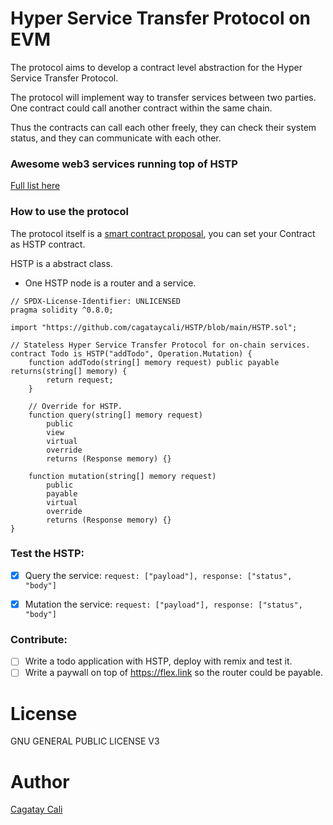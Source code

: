 # Hyper Service Transfer Protocol on EVM

The protocol aims to develop a contract level abstraction for the Hyper Service Transfer Protocol.

The protocol will implement way to transfer services between two parties.
One contract could call another contract within the same chain.

Thus the contracts can call each other freely, they can check their system status, and they can communicate with each other.

### Awesome web3 services running top of HSTP

[Full list here](https://github.com/cagataycali/awesome-web3-services)

### How to use the protocol

The protocol itself is a [smart contract proposal](./HSTP.sol), you can set your Contract as HSTP contract.

HSTP is a abstract class.

- One HSTP node is a router and a service.

```solidity
// SPDX-License-Identifier: UNLICENSED
pragma solidity ^0.8.0;

import "https://github.com/cagataycali/HSTP/blob/main/HSTP.sol";

// Stateless Hyper Service Transfer Protocol for on-chain services.
contract Todo is HSTP("addTodo", Operation.Mutation) {
    function addTodo(string[] memory request) public payable returns(string[] memory) {
        return request;
    }

    // Override for HSTP.
    function query(string[] memory request)
        public
        view
        virtual
        override
        returns (Response memory) {}

    function mutation(string[] memory request)
        public
        payable
        virtual
        override
        returns (Response memory) {}
}
```


### Test the HSTP:

- [x] Query the service: `request: ["payload"], response: ["status", "body"]`
- [x] Mutation the service: `request: ["payload"], response: ["status", "body"]`


### Contribute:

- [ ] Write a todo application with HSTP, deploy with remix and test it.
- [ ] Write a paywall on top of https://flex.link so the router could be payable.

# License

GNU GENERAL PUBLIC LICENSE V3

# Author

[Cagatay Cali](https://twitter.com/cagataycali)
